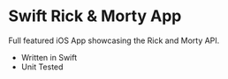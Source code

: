# Swift Rick & Morty App

Full featured iOS App showcasing the Rick and Morty API.

- Written in Swift
- Unit Tested